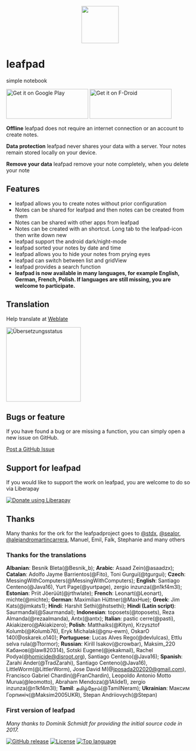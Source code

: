 <p align="center"><img src="https://github.com/amarradi/leafpad/blob/development/dev/graphics/leaf-512_twig.png" height="100"/></p>

# leafpad
simple notebook

[<img src="https://play.google.com/intl/en_us/badges/images/generic/en-play-badge.png"
     alt="Get it on Google Play"
     height="80" width="220">](https://play.google.com/store/apps/details?id=com.git.amarradi.leafpad)
[<img src="https://fdroid.gitlab.io/artwork/badge/get-it-on.png"
     alt="Get it on F-Droid"
     height="80" width="220">](https://f-droid.org/packages/com.git.amarradi.leafpad/)

**Offline**
leafpad does not require an internet connection or an account to create notes.

**Data protection**
leafpad never shares your data with a server. Your notes remain stored locally on your device.

**Remove your data**
leafpad remove your note completely, when you delete your note

## Features
* leafpad allows you to create notes without prior configuration
* Notes can be shared for leafpad and then notes can be created from them
* Notes can be shared with other apps from leafpad
* Notes can be created with an shortcut. Long tab to the leafpad-icon then write down new
* leafpad support the android dark/night-mode
* leafpad sorted your notes by date and time
* leafpad allows you to hide your notes from prying eyes
* leafpad can switch between list and gridView
* leafpad provides a search function
* <b>leafpad is now available in many languages, for example English, German, French, Polish. If languages are still missing, you are welcome to participate.</b>

## Translation
Help translate at <a href='https://hosted.weblate.org/engage/leafpad/'>Weblate</a>

<a href="https://hosted.weblate.org/engage/leafpad/">
<img height="200" src="https://hosted.weblate.org/widget/leafpad/leafpad/open-graph.png" alt="Übersetzungsstatus" />
</a>

## Bugs or feature
If you have found a bug or are missing a function, you can simply open a new issue on GitHub.

<a href='https://github.com/amarradi/leafpad/issues/'>Post a GitHub Issue</a>

## Support for leafpad
If you would like to support the work on leafpad, you are welcome to do so via Liberapay

<a href="https://liberapay.com/amarrradi/donate"><img alt="Donate using Liberapay" src="https://liberapay.com/assets/widgets/donate.svg"></a>

## Thanks
Many thanks for the ork for the leafpadproject goes to <a href='https://github.com/stdx'>@stdx</a>, <a href=https://github.com/sealor>@sealor</a>, <a href='https://github.com/alejandromartincarrera'>@alejandromartincarrera</a>, Manuel, Emil, Falk, Stephanie and many others

### Thanks for the translations
**Albanian**: Besnik Bleta(@Besnik_b); **Arabic**: Asaad Zein(@asaadzx); **Catalan**: Adolfo Jayme Barrientos(@Fito), Toni Gurguí(@tgurgui); **Czech**: MessingWithComputers(@MessingWithComputers); **English**: Santiago Centeno(@Java16), Yurt Page(@yurtpage), zergio inzunza(@n1kf4m3l); **Estonian**: Priit Jõerüüt(@jrthwlate); **French**: Leonart(@Leonart), michte(@michte); **German**: Maximilian Hüttner(@MaxHue); **Greek**: Jim Kats(@jimkats1); **Hindi**: Harshit Sethi(@hstsethi); **Hindi (Latin script)**: Saurmanđal(@Saurmandal); **Indonesian**: toposets(@toposets), Reza Almanda(@rezaalmanda), Antx(@antx); **Italian**: pastic cerre(@pasti), Akiakizero(@Akiakizero); **Polish**: Matthaiks(@Kityn), Krzysztof Kolumb(@Kolumb76), Eryk Michalak(@gnu-ewm), OskarO 140(@oskarek.o140); **Portuguese**: Lucas Alves Rego(@devlulcas), Ettlu selva rula(@Ttormor); **Russian**: Kirill Isakov(@crowbar), Maksim_220 Кабанов(@law820314), Sotski Eugene(@jekakmail), Rachel Podya(@homicide@disroot.org), Santiago Centeno(@Java16); **Spanish**: Zarahi Ander(@TradZarahi), Santiago Centeno(@Java16), LittleWorm(@LittlerWorm), Jose David M(@jposada202020@gmail.com), Francisco Gabriel Chardin(@FranChardin), Leopoldo Antonio Motto Murua(@leomotto), Abraham Mendoza(@1Alide1), zergio inzunza(@n1kf4m3l); **Tamil**: தமிழ்நேரம்(@TamilNeram); **Ukrainian**: Максим Горпиніч(@Maksim2005UKR), Stepan Andriiovych(@Stepan)

### First version of leafpad
_Many thanks to Dominik Schmidt for providing the initial source code in 2017._


[![GitHub release](https://img.shields.io/github/v/release/amarradi/leafpad)](https://github.com/amarradi/leafpad/releases/latest)
[![License](https://img.shields.io/github/license/amarradi/leafpad)](https://github.com/amarradi/leafpad/blob/main/LICENSE)
[![Top language](https://img.shields.io/github/languages/top/amarradi/leafpad)](https://github.com/amarradi/leafpad)



